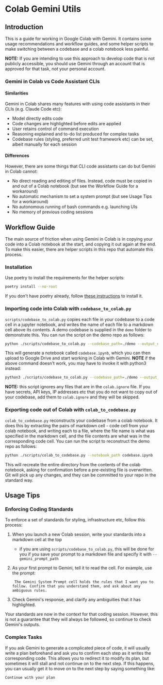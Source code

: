 # Colab Gemini Utils

## Introduction
This is a guide for working in Google Colab with Gemini. It contains some usage recommendations and workflow guides, and some helper scripts to make switching between a codebase and a colab notebook less painful.

**NOTE:** If you are intending to use this approach to develop code that is not publicly accessible, you should use Gemini through an account that is approved for that task, *not* your personal account.

### Gemini in Colab vs Code Assistant CLIs

#### Similarities
Gemini in Colab shares many features with using code assistants in their CLIs (e.g. Claude Code etc):
* Model directly edits code
* Code changes are highlighted before edits are applied
* User retains control of command execution
* Reasoning explained and to-do list produced for complex tasks
* Codebase rules (styling, preferred unit test framework etc) can be set, albeit manually for each session

#### Differences
However, there are some things that CLI code assistants can do but Gemini in Colab cannot:
* No direct reading and editing of files. Instead, code must be copied in and out of a Colab notebook (but see the Workflow Guide for a workaround)
* No automatic mechanism to set a system prompt (but see Usage Tips for a workaround)
* No autonomous running of bash commands e.g. launching UIs
* No memory of previous coding sessions

## Workflow Guide
The main source of friction when using Gemini in Colab is in copying your code into a Colab notebook at the start, and copying it out again at the end. To make this easier, there are helper scripts in this repo that automate this process.

### Installation
Use poetry to install the requirements for the helper scripts:
```bash
poetry install --no-root
```
If you don't have poetry already, follow [these instructions](https://python-poetry.org/docs/#installation) to install it.

### Importing code into Colab with `codebase_to_colab.py`
`scripts/codebase_to_colab.py` copies each file in your codebase to a code cell in a jupyter notebook, and writes the name of each file to a markdown cell above its contents. A demo codebase is supplied in the `demo` folder to demonstrate this. You can run the script on the demo repo as follows:
```bash
python ./scripts/codebase_to_colab.py --codebase_path=./demo --output_notebook=codebase.ipynb --gemini_prompt_path=./prompts/example_prompt.md
```
This will generate a notebook called `codebase.ipynb`, which you can then upload to Google Drive and start working in Colab with Gemini.
**NOTE** if the above command doesn't work, you may have to invoke it with python3 instead:
```bash
python3 ./scripts/codebase_to_colab.py --codebase_path=./demo --output_notebook=codebase.ipynb --gemini_prompt_path=./prompts/example_prompt.md
```

**NOTE:** this script ignores any files that are in the `colab.ignore` file. If you have secrets, API keys, IP addresses etc that you do not want to copy out of your codebase, add them to `colab.ignore` and they will be skipped.

### Exporting code out of Colab with `colab_to_codebase.py`
`colab_to_codebase.py` reconstructs your codebase from a colab notebook. It does this by extracting the pairs of markdown cell - code cell from your colab notebook, and writing each to a file, where the file name is what was specified in the markdown cell, and the file contents are what was in the corresponding code cell. You can run the script to reconstruct the demo repo as follows:
```bash
python ./scripts/colab_to_codebase.py --notebook_path codebase.ipynb
```
This will recreate the entire directory from the contents of the colab notebook, asking for confirmation before a pre-existing file is overwritten. Git will pick up any changes, and they can be committed to your repo in the standard way.

## Usage Tips

### Enforcing Coding Standards
To enforce a set of standards for styling, infrastructure etc, follow this process:
1. When you launch a new Colab session, write your standards into a markdown cell at the top
    * if you are using `scripts/codebase_to_colab.py`, this will be done for you if you save your prompt to a markdown file and specify it with `--gemini_prompt_path`
2. As your first prompt to Gemini, tell it to read the cell. For example, use the prompt:

        The Gemini System Prompt cell holds the rules that I want you to follow. Confirm that you understand them, and ask about any ambiguous rules.
3. Check Gemini's response, and clarify any ambiguities that it has highlighted.

Your standards are now in the context for that coding session. However, this is not a guarantee that they will always be followed, so continue to check Gemini's outputs.

### Complex Tasks
If you ask Gemini to generate a complicated piece of code, it will usually write a plan beforehand and ask you to confirm each step as it writes the corresponding code. This allows you to redirect it to modify its plan, but sometimes it will stall and not continue on to the next step. If this happens, you can usually get it to move on to the next step by saying something like:
```
Continue with your plan
```
